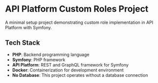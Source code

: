 # API Platform Custom Roles Project

A minimal setup project demonstrating custom role implementation in API Platform with Symfony.

## Tech Stack

- **PHP**: Backend programming language
- **Symfony**: PHP framework
- **API Platform**: REST and GraphQL framework for Symfony
- **Docker**: Containerization for development environment
- **No Database**: This project operates without a database connection
